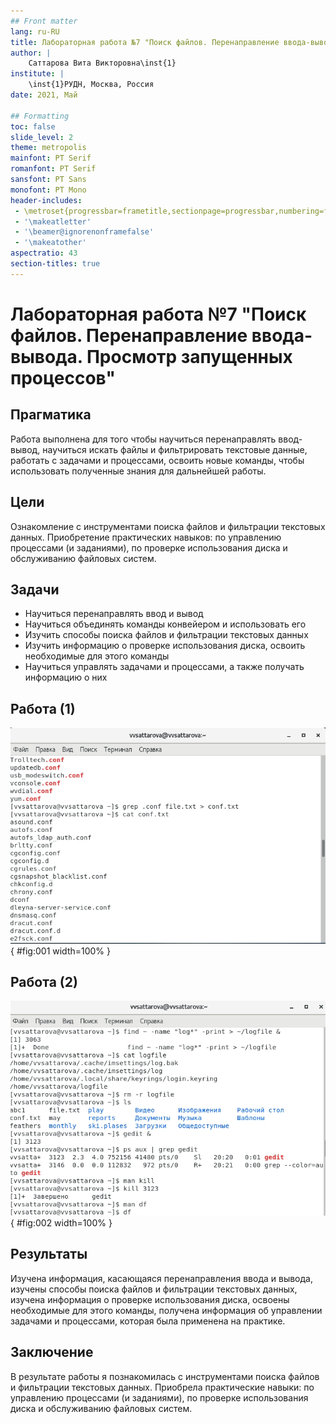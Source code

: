 ```yaml
---
## Front matter
lang: ru-RU
title: Лабораторная работа №7 "Поиск файлов. Перенаправление ввода-вывода. Просмотр запущенных процессов" 
author: |
	Саттарова Вита Викторовна\inst{1}
institute: |
	\inst{1}РУДН, Москва, Россия
date: 2021, Май

## Formatting
toc: false
slide_level: 2
theme: metropolis
mainfont: PT Serif
romanfont: PT Serif
sansfont: PT Sans
monofont: PT Mono
header-includes: 
 - \metroset{progressbar=frametitle,sectionpage=progressbar,numbering=fraction}
 - '\makeatletter'
 - '\beamer@ignorenonframefalse'
 - '\makeatother'
aspectratio: 43
section-titles: true
---
```


# Лабораторная работа №7 "Поиск файлов. Перенаправление ввода-вывода. Просмотр запущенных процессов" 

## Прагматика

Работа выполнена для того чтобы научиться перенаправлять ввод-вывод, научиться искать файлы и фильтрировать текстовые данные, работать с задачами и процессами, освоить новые команды, чтобы использовать полученные знания для дальнейшей работы.

## Цели

Ознакомление с инструментами поиска файлов и фильтрации текстовых данных. Приобретение практических навыков: по управлению процессами (и заданиями), по проверке использования диска и обслуживанию файловых систем.

## Задачи

-  Научиться перенаправлять ввод и вывод
-  Научиться объединять команды конвейером и использовать его
-  Изучить способы поиска файлов и фильтрации текстовых данных
-  Изучить информацию о проверке использования диска, освоить необходимые для этого команды 
-  Научиться управлять задачами и процессами, а также получать информацию о них

## Работа (1)

![Рис 1.](image/image1.jpg){ #fig:001 width=100% }

## Работа (2)

![Рис 2.](image/image2.jpg){ #fig:002 width=100% }

## Результаты

Изучена информация, касающаяся перенаправления ввода и вывода, изучены способы поиска файлов и фильтрации текстовых данных, изучена информация о проверке использования диска, освоены необходимые для этого команды, получена информация об управлении задачами и процессами, которая была применена на практике. 

## Заключение

В результате работы я познакомилась с инструментами поиска файлов и фильтрации текстовых данных. Приобрела практические навыки: по управлению процессами (и заданиями), по проверке использования диска и обслуживанию файловых систем.